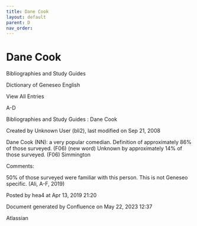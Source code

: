 ```yaml
---
title: Dane Cook
layout: default
parent: D
nav_order:
---
```


# Dane Cook

Bibliographies and Study Guides

Dictionary of Geneseo English

View All Entries

A-D

Bibliographies and Study Guides : Dane Cook

Created by  Unknown User (bli2), last modified on Sep 21, 2008

Dane Cook (NN): a very popular comedian. Definition of approximately 86% of those surveyed. (F06) (new word) Unknown by approximately 14% of those surveyed. (F06) Simmington

Comments:

50% of those surveyed were familiar with this person. This is not Geneseo specific. (Ali, A-F, 2019)

Posted by hea4 at Apr 13, 2019 21:20

Document generated by Confluence on May 22, 2023 12:37

Atlassian
